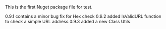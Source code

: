 ﻿This is the first Nuget package file for test.

0.9.1 contains a minor bug fix for Hex check
0.9.2 added IsValidURL function to check a simple URL address
0.9.3 added a new Class Utils